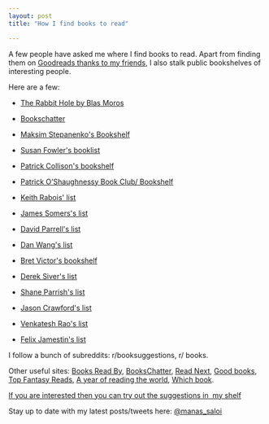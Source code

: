 ```yaml
---
layout: post
title: "How I find books to read"

---
```


A few people have asked me where I find books to read. Apart from finding them on [Goodreads thanks to my friends](https://www.goodreads.com/user/show/9698257-manas-saloi), I also stalk public bookshelves of interesting people.

Here are a few:

- [The Rabbit Hole by Blas Moros](https://blas.com/)

- [Bookschatter](https://bookschatter.com/books/)

- [Maksim Stepanenko's Bookshelf](maksim.ms)

- [Susan Fowler's booklist](susanjfowler.com)

- [Patrick Collison's bookshelf](https://patrickcollison.com/bookshelf)

- [Patrick O’Shaughnessy Book Club/ Bookshelf](http://investorfieldguide.com/bookclub/)

- [Keith Rabois' list](https://www.bookadvice.co/keith-rabois.html)

- [James Somers's list](http://jsomers.net/#books)

- [David Parrell's list](perell.com)

- [Dan Wang's list](danwang.co)

- [Bret Victor's bookshelf](http://worrydream.com/Shelf2015/)

- [Derek Siver's list](https://sive.rs/book)

- [Shane Parrish's list](https://fs.blog/reading-2020/)

- [Jason Crawford's list](https://rootsofprogress.org/bibliography)

- [Venkatesh Rao's list](https://www.ribbonfarm.com/now-reading/)

- [Felix Jamestin's list](https://www.felixjamestin.com/inspirations)

I follow a bunch of subreddits: r/booksuggestions, r/ books.

Other useful sites: [Books Read By](https://www.booksread.by/), [BooksChatter](https://bookschatter.com/), [Read Next](https://read-next.com/), [Good books](https://www.goodbooks.io/), [Top Fantasy Reads](https://topfantasyreads.com/), [A year of reading the world](https://ayearofreadingtheworld.com/thelist/), [Which book](https://www.whichbook.net/).

[If you are interested then you can try out the suggestions in  my shelf](https://manassaloi.com/bookshelf/)

Stay up to date with my latest posts/tweets here: [@manas_saloi](http://twitter.com/manas_saloi)
